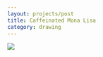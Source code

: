 ```yaml
---
layout: projects/post
title: Caffeinated Mona Lisa
category: drawing
---
```

<img src="../../img/drawings/leo.jpg">
